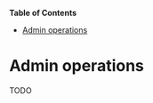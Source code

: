 <!-- START doctoc generated TOC please keep comment here to allow auto update -->
<!-- DON'T EDIT THIS SECTION, INSTEAD RE-RUN doctoc TO UPDATE -->
**Table of Contents**

- [Admin operations](#admin-operations)

<!-- END doctoc generated TOC please keep comment here to allow auto update -->

# Admin operations

TODO
